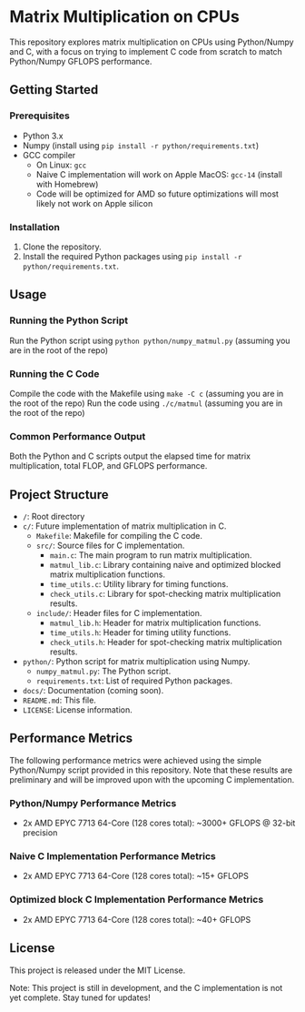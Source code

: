 # Matrix Multiplication on CPUs

This repository explores matrix multiplication on CPUs using Python/Numpy and C, with a focus on trying to implement C code from scratch to match Python/Numpy GFLOPS performance.   

## Getting Started

### Prerequisites

* Python 3.x
* Numpy (install using `pip install -r python/requirements.txt`)
* GCC compiler
    - On Linux: `gcc`
    - Naive C implementation will work on Apple MacOS: `gcc-14` (install with Homebrew)
    - Code will be optimized for AMD so future optimizations will most likely not work on Apple silicon

### Installation

1. Clone the repository.
2. Install the required Python packages using `pip install -r python/requirements.txt`.

## Usage

### Running the Python Script

Run the Python script using `python python/numpy_matmul.py` (assuming you are in the root of the repo)

### Running the C Code

Compile the code with the Makefile using `make -C c` (assuming you are in the root of the repo)
Run the code using `./c/matmul` (assuming you are in the root of the repo)

### Common Performance Output

Both the Python and C scripts output the elapsed time for matrix multiplication, total FLOP, and GFLOPS performance.

## Project Structure

* `/`: Root directory
* `c/`: Future implementation of matrix multiplication in C.
    + `Makefile`: Makefile for compiling the C code.
    + `src/`: Source files for C implementation.
        - `main.c`: The main program to run matrix multiplication.
        - `matmul_lib.c`: Library containing naive and optimized blocked matrix multiplication functions.
        - `time_utils.c`: Utility library for timing functions.
        - `check_utils.c`: Library for spot-checking matrix multiplication results.
    + `include/`: Header files for C implementation.
        - `matmul_lib.h`: Header for matrix multiplication functions.
        - `time_utils.h`: Header for timing utility functions.
        - `check_utils.h`: Header for spot-checking matrix multiplication results.
* `python/`: Python script for matrix multiplication using Numpy.
    + `numpy_matmul.py`: The Python script.
    + `requirements.txt`: List of required Python packages.
* `docs/`: Documentation (coming soon).
* `README.md`: This file.
* `LICENSE`: License information.

## Performance Metrics

The following performance metrics were achieved using the simple Python/Numpy script provided in this repository. Note that these results are preliminary and will be improved upon with the upcoming C implementation.

### Python/Numpy Performance Metrics
* 2x AMD EPYC 7713 64-Core (128 cores total): ~3000+ GFLOPS @ 32-bit precision

### Naive C Implementation Performance Metrics
* 2x AMD EPYC 7713 64-Core (128 cores total): ~15+ GFLOPS

### Optimized block C Implementation Performance Metrics
* 2x AMD EPYC 7713 64-Core (128 cores total): ~40+ GFLOPS

## License

This project is released under the MIT License.

Note: This project is still in development, and the C implementation is not yet complete. Stay tuned for updates!
